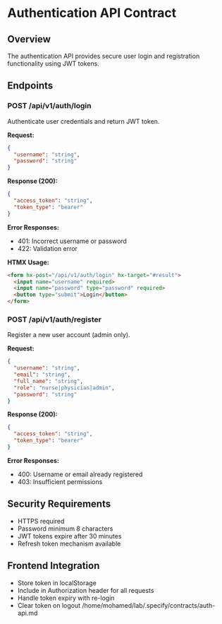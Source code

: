 # Authentication API Contract

## Overview
The authentication API provides secure user login and registration functionality using JWT tokens.

## Endpoints

### POST /api/v1/auth/login
Authenticate user credentials and return JWT token.

**Request:**
```json
{
  "username": "string",
  "password": "string"
}
```

**Response (200):**
```json
{
  "access_token": "string",
  "token_type": "bearer"
}
```

**Error Responses:**
- 401: Incorrect username or password
- 422: Validation error

**HTMX Usage:**
```html
<form hx-post="/api/v1/auth/login" hx-target="#result">
  <input name="username" required>
  <input name="password" type="password" required>
  <button type="submit">Login</button>
</form>
```

### POST /api/v1/auth/register
Register a new user account (admin only).

**Request:**
```json
{
  "username": "string",
  "email": "string",
  "full_name": "string",
  "role": "nurse|physician|admin",
  "password": "string"
}
```

**Response (200):**
```json
{
  "access_token": "string",
  "token_type": "bearer"
}
```

**Error Responses:**
- 400: Username or email already registered
- 403: Insufficient permissions

## Security Requirements
- HTTPS required
- Password minimum 8 characters
- JWT tokens expire after 30 minutes
- Refresh token mechanism available

## Frontend Integration
- Store token in localStorage
- Include in Authorization header for all requests
- Handle token expiry with re-login
- Clear token on logout</content>
<parameter name="filePath">/home/mohamed/lab/.specify/contracts/auth-api.md